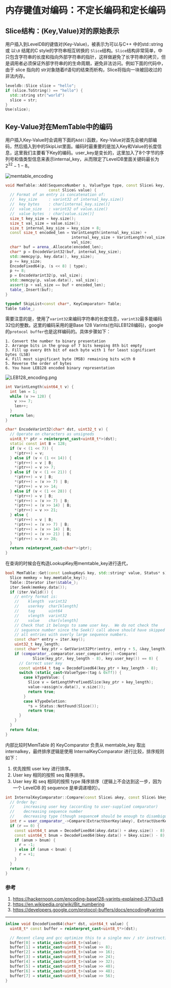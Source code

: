 # 内存键值对编码：不定长编码和定长编码

## Slice结构：(Key,Value)对的原始表示

用户插入到LevelDB的键值对(Key-Value)，被表示为可以与C++ 中的std::string 或 以`\0` 结尾的C style的字符串相互转换的 `Slice`结构。`Slice`结构非常简单，中只包含字符串的长度和指向外部字符串的指针，这样做避免了长字符串的拷贝，但是调用者必须保证外部字符串的的生命周期，避免非法访问。例如下面的代码中，由于 slice 指向的 str对象随着if语句的结束而析构，Slice将指向一块被回收过的非法内存。

```c++
leveldb::Slice slice = "hello";
if (slice.ToString() == "hello") {
  std::string str("world")
  slice = str;
}
Use(slice);
```
## Key-Value对在MemTable中的编码

用户插入Key-Value时会调用下面的`Add()`函数，Key-Value对首先会被内部编码，然后插入到中的SkipList里面。编码时最重要的是加入Key和Value的长度信息，这里我们主要看下Key的编码。user_key是变长的，这里加入了8个字节的序列号和值类型信息来表示internal_key，从而限定了LevelDB里面关键码最长为$2^{32}-1-8$。

![memtable_encoding](memtable_encoding.svg)


```c++
void MemTable::Add(SequenceNumber s, ValueType type, const Slice& key,
                   const Slice& value) {
  // Format of an entry is concatenation of:
  //  key_size     : varint32 of internal_key.size()
  //  key bytes    : char[internal_key.size()]
  //  value_size   : varint32 of value.size()
  //  value bytes  : char[value.size()]
  size_t key_size = key.size();
  size_t val_size = value.size();
  size_t internal_key_size = key_size + 8;
  const size_t encoded_len = VarintLength(internal_key_size) +
                             internal_key_size + VarintLength(val_size) +
                             val_size;
  char* buf = arena_.Allocate(encoded_len);
  char* p = EncodeVarint32(buf, internal_key_size);
  std::memcpy(p, key.data(), key_size);
  p += key_size;
  EncodeFixed64(p, (s << 8) | type);
  p += 8;
  p = EncodeVarint32(p, val_size);
  std::memcpy(p, value.data(), val_size);
  assert(p + val_size == buf + encoded_len);
  table_.Insert(buf);
}

typedef SkipList<const char*, KeyComparator> Table;
Table table_;
```

需要注意的是，使用了`varint32`来编码字符串的长度信息，`varint32`最多能编码32位的整数。这里的编码采用的是Base 128 Varints(也叫LEB128编码)，google的`protocol buffer`也是这样编码的。具体步骤如下：

```
1. Convert the number to binary presentation
2. Arrange bits in the group of 7 bits keeping 8th bit empty
3. Fill up every 8th bit of each byte with 1 for least significant bytes (LSB)
4. Fill most significant byte (MSB) remaining bits with 0
5. Reverse the order of bytes
6. You have LEB128 encoded binary representation
```

![LEB128_encoding.png](LEB128_encoding.png)

```c++
int VarintLength(uint64_t v) {
  int len = 1;
  while (v >= 128) {
    v >>= 7;
    len++;
  }
  return len;
}
```

```c++
char* EncodeVarint32(char* dst, uint32_t v) {
  // Operate on characters as unsigneds
  uint8_t* ptr = reinterpret_cast<uint8_t*>(dst);
  static const int B = 128;
  if (v < (1 << 7)) {
    *(ptr++) = v;
  } else if (v < (1 << 14)) {
    *(ptr++) = v | B;
    *(ptr++) = v >> 7;
  } else if (v < (1 << 21)) {
    *(ptr++) = v | B;
    *(ptr++) = (v >> 7) | B;
    *(ptr++) = v >> 14;
  } else if (v < (1 << 28)) {
    *(ptr++) = v | B;
    *(ptr++) = (v >> 7) | B;
    *(ptr++) = (v >> 14) | B;
    *(ptr++) = v >> 21;
  } else {
    *(ptr++) = v | B;
    *(ptr++) = (v >> 7) | B;
    *(ptr++) = (v >> 14) | B;
    *(ptr++) = (v >> 21) | B;
    *(ptr++) = v >> 28;
  }
  return reinterpret_cast<char*>(ptr);
}
```
在查询的时候会在构造LookupKey用memtable_key进行迭代，
```c++
bool MemTable::Get(const LookupKey& key, std::string* value, Status* s) {
  Slice memkey = key.memtable_key();
  Table::Iterator iter(&table_);
  iter.Seek(memkey.data());
  if (iter.Valid()) {
    // entry format is:
    //    klength  varint32
    //    userkey  char[klength]
    //    tag      uint64
    //    vlength  varint32
    //    value    char[vlength]
    // Check that it belongs to same user key.  We do not check the
    // sequence number since the Seek() call above should have skipped
    // all entries with overly large sequence numbers.
    const char* entry = iter.key();
    uint32_t key_length;
    const char* key_ptr = GetVarint32Ptr(entry, entry + 5, &key_length);
    if (comparator_.comparator.user_comparator()->Compare(
            Slice(key_ptr, key_length - 8), key.user_key()) == 0) {
      // Correct user key
      const uint64_t tag = DecodeFixed64(key_ptr + key_length - 8);
      switch (static_cast<ValueType>(tag & 0xff)) {
        case kTypeValue: {
          Slice v = GetLengthPrefixedSlice(key_ptr + key_length);
          value->assign(v.data(), v.size());
          return true;
        }
        case kTypeDeletion:
          *s = Status::NotFound(Slice());
          return true;
      }
    }
  }
  return false;
}
```

内部比较时MemTable 的 KeyComparator 负责从 memtable_key 取出 internalkey，最终排序逻辑是使用 InternalKeyComparator 进行比较，排序规则如下：

1. 优先按照 user key 进行排序。
2. User key 相同的按照 seq 降序排序。
3. User key 和 seq 相同的按照 type 降序排序（逻辑上不会达到这一步，因为一个 LevelDB 的 sequence 是单调递增的）。

```c++
int InternalKeyComparator::Compare(const Slice& akey, const Slice& bkey) const {
  // Order by:
  //    increasing user key (according to user-supplied comparator)
  //    decreasing sequence number
  //    decreasing type (though sequence# should be enough to disambiguate)
  int r = user_comparator_->Compare(ExtractUserKey(akey), ExtractUserKey(bkey));
  if (r == 0) {
    const uint64_t anum = DecodeFixed64(akey.data() + akey.size() - 8);
    const uint64_t bnum = DecodeFixed64(bkey.data() + bkey.size() - 8);
    if (anum > bnum) {
      r = -1;
    } else if (anum < bnum) {
      r = +1;
    }
  }
  return r;
}
```

### 参考
1. https://hackernoon.com/encoding-base128-varints-explained-371j3uz8
2. https://en.wikipedia.org/wiki/Bit_numbering
3. https://developers.google.com/protocol-buffers/docs/encoding#varints

---
```c++
inline void EncodeFixed64(char* dst, uint64_t value) {
  uint8_t* const buffer = reinterpret_cast<uint8_t*>(dst);

  // Recent clang and gcc optimize this to a single mov / str instruction.
  buffer[0] = static_cast<uint8_t>(value);
  buffer[1] = static_cast<uint8_t>(value >> 8);
  buffer[2] = static_cast<uint8_t>(value >> 16);
  buffer[3] = static_cast<uint8_t>(value >> 24);
  buffer[4] = static_cast<uint8_t>(value >> 32);
  buffer[5] = static_cast<uint8_t>(value >> 40);
  buffer[6] = static_cast<uint8_t>(value >> 48);
  buffer[7] = static_cast<uint8_t>(value >> 56);
}
```